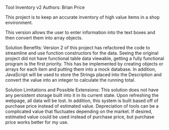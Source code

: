 Tool Inventory v2
Authors: Brian Price

This project is to keep an accurate inventory of high value items in a shop environment.

This version allows the user to enter information into the text boxes and then convert them into array objects.

Solution Benefits:
Version 2 of this project has refactored the code to streamline and use function constructors for the data. Seeing the original project did not have functional table data viewable, getting a fully functional program is the first priority.  This has be implemented by creating objects or arrays for each item and putting them into a mock database.  In addition, JavaScript will be used to store the Strings placed into the Description and convert the value into an integer to calculate the running total.

Solution Limitations and Possible Extensions:
This solution does not have any persistent storage built into it in its current state.  Upon refreshing the webpage, all data will be lost.  In addition, this system is built based off of purchase price instead of estimated value.  Depreciation of tools can be a complicated value that fluctuates depending on the market.  If desired, estimated value could be used instead of purchase price, but purchase price works better for my use.
